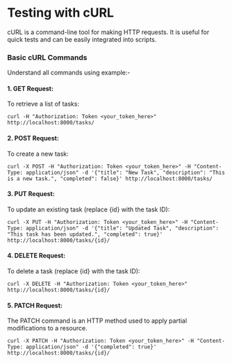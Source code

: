 # Testing with cURL
cURL is a command-line tool for making HTTP requests. It is useful for quick tests and can be easily integrated into scripts.

### Basic cURL Commands

Understand all commands using example:-

#### 1. GET Request:
To retrieve a list of tasks:
```aiignore
curl -H "Authorization: Token <your_token_here>" http://localhost:8000/tasks/
```
#### 2. POST Request:
To create a new task:
```aiignore
curl -X POST -H "Authorization: Token <your_token_here>" -H "Content-Type: application/json" -d '{"title": "New Task", "description": "This is a new task.", "completed": false}' http://localhost:8000/tasks/
```
#### 3. PUT Request:
To update an existing task (replace {id} with the task ID):
```aiignore
curl -X PUT -H "Authorization: Token <your_token_here>" -H "Content-Type: application/json" -d '{"title": "Updated Task", "description": "This task has been updated.", "completed": true}' http://localhost:8000/tasks/{id}/
```

#### 4. DELETE Request:
To delete a task (replace {id} with the task ID):
```aiignore
curl -X DELETE -H "Authorization: Token <your_token_here>" http://localhost:8000/tasks/{id}/
```

#### 5. PATCH Request:
The PATCH command is an HTTP method used to apply partial modifications to a resource.
```aiignore
curl -X PATCH -H "Authorization: Token <your_token_here>" -H "Content-Type: application/json" -d '{"completed": true}' http://localhost:8000/tasks/{id}/
```